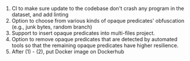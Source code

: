 1. CI to make sure update to the codebase don't crash any program in the dataset, and add linting
2. Option to choose from various kinds of opaque predicates' obfuscation (e.g., junk bytes, random branch)
3. Support to insert opaque predicates into multi-files project.
4. Option to remove opaque predicates that are detected by automated tools so that the remaining opaque predicates have higher resilience.
5. After (1) - (2), put Docker image on Dockerhub
